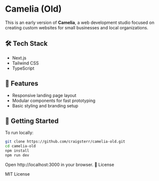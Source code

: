 # Camelia (Old)

This is an early version of **Camelia**, a web development studio focused on creating custom websites for small businesses and local organizations.

## 🛠️ Tech Stack

- Next.js
- Tailwind CSS
- TypeScript

## 🎨 Features

- Responsive landing page layout
- Modular components for fast prototyping
- Basic styling and branding setup

## 🚀 Getting Started

To run locally:

```bash
git clone https://github.com/craigsterr/camelia-old.git
cd camelia-old
npm install
npm run dev
```
Open http://localhost:3000 in your browser.
📄 License

MIT License
